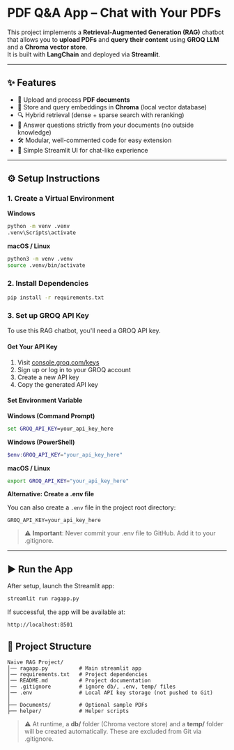 # PDF Q&A App – Chat with Your PDFs

This project implements a **Retrieval-Augmented Generation (RAG)** chatbot that allows you to **upload PDFs** and **query their content** using **GROQ LLM** and a **Chroma vector store**.  
It is built with **LangChain** and deployed via **Streamlit**.

---

## ✨ Features
- 📄 Upload and process **PDF documents**
- 🧠 Store and query embeddings in **Chroma** (local vector database)
- 🔍 Hybrid retrieval (dense + sparse search with reranking)
- 💬 Answer questions strictly from your documents (no outside knowledge)
- 🛠️ Modular, well-commented code for easy extension
- 🎨 Simple Streamlit UI for chat-like experience

---

## ⚙️ Setup Instructions

### 1. Create a Virtual Environment

**Windows**
```bash
python -m venv .venv
.venv\Scripts\activate
```

**macOS / Linux**

```bash
python3 -m venv .venv
source .venv/bin/activate
```

### 2. Install Dependencies

```bash
pip install -r requirements.txt
```

### 3. Set up GROQ API Key

To use this RAG chatbot, you'll need a GROQ API key.

#### Get Your API Key

1. Visit [console.groq.com/keys](https://console.groq.com/keys)
2. Sign up or log in to your GROQ account
3. Create a new API key
4. Copy the generated API key

#### Set Environment Variable

**Windows (Command Prompt)**

```cmd
set GROQ_API_KEY=your_api_key_here
```

**Windows (PowerShell)**

```powershell
$env:GROQ_API_KEY="your_api_key_here"
```

**macOS / Linux**

```bash
export GROQ_API_KEY="your_api_key_here"
```

**Alternative: Create a .env file**

You can also create a `.env` file in the project root directory:

```
GROQ_API_KEY=your_api_key_here
```

> ⚠️ **Important**: Never commit your .env file to GitHub. Add it to your .gitignore.

---

## ▶️ Run the App

After setup, launch the Streamlit app:

```bash
streamlit run ragapp.py
```

If successful, the app will be available at:

```
http://localhost:8501
```

## 📂 Project Structure

```
Naive RAG Project/
│── ragapp.py          # Main streamlit app
│── requirements.txt   # Project dependencies
│── README.md          # Project documentation
│── .gitignore         # ignore db/, .env, temp/ files
│── .env               # Local API key storage (not pushed to Git)
│
├── Documents/         # Optional sample PDFs
├── helper/            # Helper scripts
```

> ⚠️ At runtime, a **db/** folder (Chroma vectore store) and a **temp/** folder will be created automatically. These are excluded from Git via .gitignore.